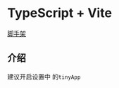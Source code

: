 # TypeScript + Vite

[脚手架](https://github.com/lisonge/vite-plugin-monkey)

## 介绍

建议开启设置中 的`tinyApp`
